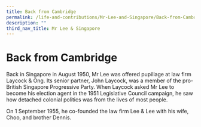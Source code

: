 ```yaml
---
title: Back from Cambridge
permalink: /life-and-contributions/Mr-Lee-and-Singapore/Back-from-Cambridge
description: ""
third_nav_title: Mr Lee & Singapore
---
```

# Back from Cambridge #

Back in Singapore in August 1950, Mr Lee was offered pupillage at law firm Laycock &amp; Ong. Its senior partner, John Laycock, was a member of the pro-British Singapore Progressive Party. When Laycock asked Mr Lee to become his election agent in the 1951 Legislative Council campaign, he saw how detached colonial politics was from the lives of most people.


On 1 September 1955, he co-founded the law firm Lee &amp; Lee with his wife, Choo, and brother Dennis.